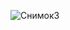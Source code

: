 ![Снимок3](https://user-images.githubusercontent.com/72148650/101223603-124d1280-3695-11eb-97e9-3471291d5d34.JPG)
